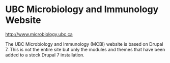# UBC Microbiology and Immunology Website
http://www.microbiology.ubc.ca

The UBC Microbiology and Immunology (MCBI) website is based on Drupal 7.  This is not the entire site but only the modules and themes that have been added to a stock Drupal 7 installation.